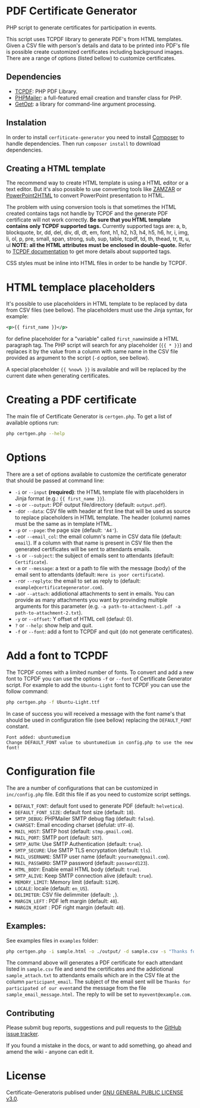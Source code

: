 # PDF Certificate Generator
PHP script to generate certificates for participation in events.

This script uses TCPDF library to generate PDF's from HTML templates.
Given a CSV file with person's details and data to be printed into PDF's file is possible create customized certificates including background images.
There are a range of options (listed bellow) to customize certificates.

## Dependencies

* [TCPDF](https://github.com/tecnickcom/TCPDF): PHP PDF Library.
* [PHPMailer](https://github.com/PHPMailer/PHPMailer): a full-featured email creation and transfer class for PHP.
* [GetOpt](https://github.com/getopt-php/getopt-php): a library for command-line argument processing.

## Instalation
In order to install `cerfiticate-generator` you need to install [Composer](https://getcomposer.org/) to handle dependencies.
Then run `composer install` to download dependencies.

## Creating a HTML template

The recommend way to create HTML template is using a HTML editor or a text editor. But it's also possible to use converting tools like [ZAMZAR](https://www.zamzar.com/convert/ppt-to-html/) or [PowerPoint2HTML](https://www.idrsolutions.com/online-powerpoint-to-html5-converter/) to convert PowerPoint presentation to HTML.

The problem with using conversion tools is that sometimes the HTML created contains tags not handle by TCPDF and the generate PDF certificate will not work correctly.
**Be sure that you HTML template contains only TCPDF supported tags.**
Currently supported tags are: a, b, blockquote, br, dd, del, div, dl, dt, em, font, h1, h2, h3, h4, h5, h6, hr, i, img, li, ol, p, pre, small, span, strong, sub, sup, table, tcpdf, td, th, thead, tr, tt, u, ul
**NOTE: all the HTML attributes must be enclosed in double-quote.** Refer to [TCPDF documentation](https://tcpdf.org/docs/srcdoc/TCPDF/class-TCPDF/) to get more details about supported tags.

CSS styles must be inline into HTML files in order to be handle by TCPDF.

# HTML templace placeholders

It's possible to use placeholders in HTML template to be replaced by data from CSV files (see bellow). The placeholders must use the Jinja syntax, for example:
```xml
<p>{{ first_name }}</p>
```
for define placeholder for a "variable" called `first_name`inside a HTML paragraph tag. The PHP script will search for any placeholder (`{{ * }}`) and replaces it by the value from a column with same name in the CSV file provided as argument to the script (`-d` option, see bellow).

A special placeholder `{{ %now% }}` is available and will be replaced by the current date when generating certificates.

# Creating a PDF certificate

The main file of Certificate Generator is `certgen.php`. To get a list of available options run:
```sh
php certgen.php --help
```

# Options

There are a set of options available to customize the certificate generator that should be passed at command line:
* `-i` or `--input` **(required)**: the HTML template file with placeholders in Jinja format (e.g.: `{{ first_name }}`).
* `-o` or `--output`: PDF output file/directory (default: `output.pdf`).
* `-d`or `--data`: CSV file with header at first line that will be used as source to replace placeholders in HTML template. The header (column) names must be the same as in template HTML.
* `-p` or `--page`: the page size (default: `'A4'`).
* `-e`or `--email_col`: the email column's name in CSV data file (default: `email`). If a column with that name is present in CSV file then the generated certificates will be sent to attendants emails.
* `-s` or `--subject`: the subject of emails sent to attendants (default: `Certificate`).
* `-m` or `--message`: a text or a path to file with the message (body) of the email sent to attendants (default: `Here is yoor certificate`).
* `-r`or `--replyto`: the email to set as reply to (default: `example@certificategenerator.com`).
* `-a`or `--attach`: addiotional attachments to sent in emails. You can provide as many attachments you want by provinding multiple arguments for this parameter (e.g. `-a path-to-attachment-1.pdf -a path-to-attachment-2.txt`).
* `-y` or `--offset`: Y offset of HTML cell (defaul: 0).
* `?` or `--help`: show help and quit.
* `-f` or `--font`: add a font to TCPDF and quit (do not generate certificates).

# Add a font to TCPDF

The TCPDF comes with a limited number of fonts. To convert and add a new font to TCPDF you can use the options `-f` or `--font` of Certificate Generator script. For example to add the `Ubuntu-Light` font to TCPDF you can use the follow command:
```sh
php certgen.php -f Ubuntu-Light.ttf
```
In case of success you will received a message with the font name's that should be used in configuration file (see bellow) replacing the `DEFAULT_FONT` constant.
```
Font added: ubuntumedium
Change DEFAULT_FONT value to ubuntumedium in config.php to use the new font!
```

# Configuration file

The are a number of configurations that can be customized in `inc/config.php` file. Edit this file if as you need to customize script settings.

* `DEFAULT_FONT`: default font used to generate PDF (default: `helvetica`).
* `DEFAULT_FONT_SIZE`: default font size (default: `18`).
* `SMTP_DEBUG`: PHPMailer SMTP debug flag (default: `false`).
* `CHARSET`: Email encoding charset (defulat: `UTF-8`).
* `MAIL_HOST`: SMTP host (default: `stmp.gmail.com`).
* `MAIL_PORT`: SMTP port (default: `587`).
* `SMTP_AUTH`: Use SMTP Authentication (default: `true`).
* `SMTP_SECURE`: Use SMTP TLS encryptation (default: `tls`).
* `MAIL_USERNAME`: SMTP user name (default: `yourname@gmail.com`).
* `MAIL_PASSWORD`: SMTP password (default: `password123`).
* `HTML_BODY`: Enable email HTML body (default: `true`).
* `SMTP_ALIVE`: Keep SMTP connection alive (default: `true`).
* `MEMORY_LIMIT`: Memory limit (default: `512M`).
* `LOCALE`: locale (default: `en_US`).
* `DELIMITER`: CSV file delimmiter (default: `,`).
* `MARGIN_LEFT` : PDF left margin (default: `40`).
* `MARGIN_RIGHT` : PDF right margin (default: `40`).

## Examples:

See examples files in `examples` folder:

```sh
php certgen.php -i sample.html -o ./output/ -d sample.csv -s "Thanks for participated of our event" -e "participant_email" -m sample_email_message.html -r myevent@example.com -a sample_attach.txt
```

The command above will generates a PDF certificate for each attendant listed in `sample.csv` file and send the certificates and the addiotional `sample_attach.txt` to attendants emails which are in the CSV file at the column `participant_email`. The subject of the email sent will be `Thanks for participated of our event`and the message from the file `sample_email_message.html`. The reply to will be set to `myevent@example.com`.

## Contributing
Please submit bug reports, suggestions and pull requests to the [GitHub issue tracker](https://github.com/zedomel/certificate-generator/issues).

If you found a mistake in the docs, or want to add something, go ahead and amend the wiki - anyone can edit it.

# License
Certificate-Generatoris publised under [GNU GENERAL PUBLIC LICENSE v3.0](https://opensource.org/licenses/GPL-3.0).
